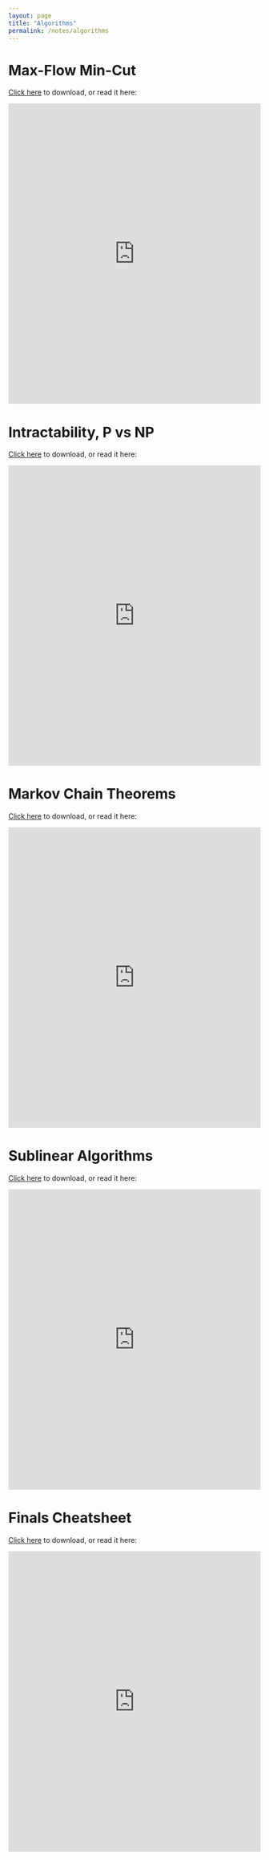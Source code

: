 ```yaml
---
layout: page
title: "Algorithms"
permalink: /notes/algorithms
---
```


# Max-Flow Min-Cut

<a href="https://raw.githubusercontent.com/Tristanchaang/tristanchaang.github.io/main/pages/notes/algorithms/6.1220MaxFlowMinCut.pdf" download>Click here</a> to download, or read it here:

<embed src="https://drive.google.com/viewerng/
viewer?embedded=true&url=http://tristanchaang.github.io/pages/notes/algorithms/6.1220MaxFlowMinCut.pdf" width="100%" height="600px" />

# Intractability, P vs NP

<a href="https://raw.githubusercontent.com/Tristanchaang/tristanchaang.github.io/main/pages/notes/algorithms/6.1220PvsNP.pdf" download>Click here</a> to download, or read it here:

<embed src="https://drive.google.com/viewerng/
viewer?embedded=true&url=http://tristanchaang.github.io/pages/notes/algorithms/6.1220PvsNP.pdf" width="100%" height="600px" />

# Markov Chain Theorems

<a href="https://raw.githubusercontent.com/Tristanchaang/tristanchaang.github.io/main/pages/notes/algorithms/61220MarkovChainTheorems.pdf" download>Click here</a> to download, or read it here:

<embed src="https://drive.google.com/viewerng/
viewer?embedded=true&url=http://tristanchaang.github.io/pages/notes/algorithms/61220MarkovChainTheorems.pdf" width="100%" height="600px" />

# Sublinear Algorithms

<a href="https://raw.githubusercontent.com/Tristanchaang/tristanchaang.github.io/main/pages/notes/algorithms/6.1220Sublinear.pdf" download>Click here</a> to download, or read it here:

<embed src="https://drive.google.com/viewerng/
viewer?embedded=true&url=http://tristanchaang.github.io/pages/notes/algorithms/6.1220Sublinear.pdf" width="100%" height="600px" />

# Finals Cheatsheet

<a href="https://raw.githubusercontent.com/Tristanchaang/tristanchaang.github.io/main/pages/notes/algorithms/61220finalnotes.pdf" download>Click here</a> to download, or read it here:

<embed src="https://drive.google.com/viewerng/
viewer?embedded=true&url=http://tristanchaang.github.io/pages/notes/algorithms/61220finalnotes.pdf" width="100%" height="600px" />
